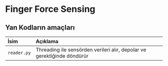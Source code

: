 # Finger Force Sensing


## Yan Kodların amaçları

| İsim    | Açıklama                |
| :------- | :------------------------- |
| `reader.py` | Threading ile sensörden verileri alır, depolar ve gerektiğinde döndürür|
